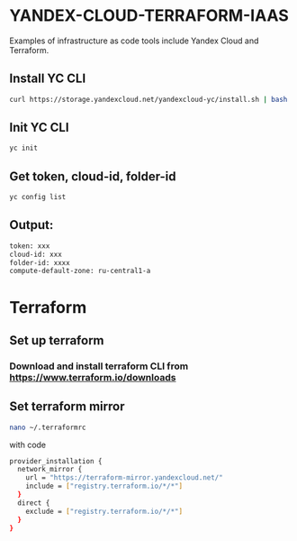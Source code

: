 # YANDEX-CLOUD-TERRAFORM-IAAS

Examples of infrastructure as code tools include Yandex Cloud and Terraform.

## Install YC CLI
```bash
curl https://storage.yandexcloud.net/yandexcloud-yc/install.sh | bash
```

## Init YC CLI
```bash
yc init
```

## Get token, cloud-id, folder-id
```bash
yc config list
```

## Output:
```bash
token: xxx
cloud-id: xxx
folder-id: xxxx
compute-default-zone: ru-central1-a
```

# Terraform
## Set up terraform

### Download and install terraform CLI from https://www.terraform.io/downloads

## Set terraform mirror
```bash
nano ~/.terraformrc
```
with code

```bash
provider_installation {
  network_mirror {
    url = "https://terraform-mirror.yandexcloud.net/"
    include = ["registry.terraform.io/*/*"]
  }
  direct {
    exclude = ["registry.terraform.io/*/*"]
  }
}
```
